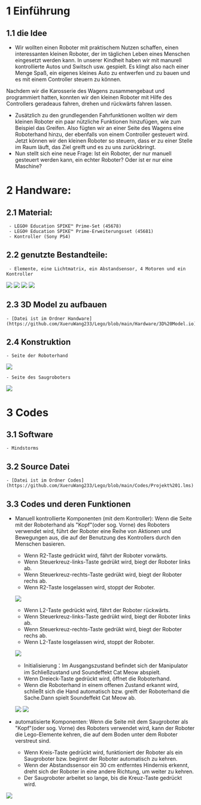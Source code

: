 # 1 Einführung
## 1.1 die Idee
- Wir wollten einen Roboter mit praktischem Nutzen schaffen, einen interessanten kleinen Roboter, der im täglichen Leben eines Menschen eingesetzt werden kann. In unserer Kindheit haben wir mit manurell kontrollierte Autos und Switsch usw. gespielt. Es klingt also nach einer Menge Spaß, ein eigenes kleines Auto zu entwerfen und zu bauen und es mit einem Controller steuern zu können.


Nachdem wir die Karosserie des Wagens zusammengebaut und programmiert hatten, konnten wir den kleinen Roboter mit Hilfe des Controllers geradeaus fahren, drehen und rückwärts fahren lassen.
- Zusätzlich zu den grundlegenden Fahrfunktionen wollten wir dem kleinen Roboter ein paar nützliche Funktionen hinzufügen, wie zum Beispiel das Greifen. Also fügten wir an einer Seite des Wagens eine Roboterhand hinzu, der ebenfalls von einem Controller gesteuert wird. Jetzt können wir den kleinen Roboter so steuern, dass er zu einer Stelle im Raum läuft, das Ziel greift und es zu uns zurückbringt.
- Nun stellt sich eine neue Frage: Ist ein Roboter, der nur manuell gesteuert werden kann, ein echter Roboter? Oder ist er nur eine Maschine?
# 2 Handware:
## 2.1 Material:
     - LEGO® Education SPIKE™ Prime-Set (45678)
     - LEGO® Education SPIKE™ Prime-Erweiterungsset (45681)
     - Kontroller (Sony PS4)
## 2.2 genutzte Bestandteile:
     - Elemente, eine Lichtmatrix, ein Abstandsensor, 4 Motoren und ein Kontroller
  
       
![](https://github.com/XueruWang233/Lego/blob/main/Hardware/Standteile%201.png)
![](https://github.com/XueruWang233/Lego/blob/main/Hardware/Standteile%202.png)
![](https://github.com/XueruWang233/Lego/blob/main/Hardware/Standteile%203.png)
![](https://github.com/XueruWang233/Lego/blob/main/Hardware/Kontrolle.JPG)

## 2.3 3D Model zu aufbauen
    - [Datei ist im Ordner Handware](https://github.com/XueruWang233/Lego/blob/main/Hardware/3D%20Model.io)
## 2.4 Konstruktion
    - Seite der Roboterhand

![](https://github.com/XueruWang233/Lego/blob/main/Hardware/Roboterhand%203.JPG)

    - Seite des Saugroboters

![](https://github.com/XueruWang233/Lego/blob/main/Hardware/Sauberroboter%203.JPG)

# 3 Codes
## 3.1 Software
    - Mindstorms
## 3.2 Source Datei
    - [Datei ist im Ordner Codes](https://github.com/XueruWang233/Lego/blob/main/Codes/Projekt%201.lms)
## 3.3 Codes und deren Funktionen
- Manuell kontrollierte Komponenten (mit dem Kontroller): Wenn die Seite mit der Roboterhand als "Kopf"(oder sog. Vorne) des Roboters verwendet wird, führt der Roboter eine Reihe von Aktionen und Bewegungen aus, die auf der Benutzung des Kontrollers durch den Menschen basieren.
    - Wenn R2-Taste gedrückt wird, fährt der Roboter vorwärts.
    - Wenn Steuerkreuz-links-Taste gedrükt wird, biegt der Roboter links ab.
    - Wenn Steuerkreuz-rechts-Taste gedrükt wird, biegt der Roboter rechs ab.
    - Wenn R2-Taste losgelassen wird, stoppt der Roboter.

  ![](https://github.com/XueruWang233/Lego/blob/main/Codes/Fahren(nach%20vorne)%20und%20Abbiegen.png)

    - Wenn L2-Taste gedrückt wird, fährt der Roboter rückwärts.
    - Wenn Steuerkreuz-links-Taste gedrükt wird, biegt der Roboter links ab.
    - Wenn Steuerkreuz-rechts-Taste gedrükt wird, biegt der Roboter rechs ab.
    - Wenn L2-Taste losgelassen wird, stoppt der Roboter.

  ![](https://github.com/XueruWang233/Lego/blob/main/Codes/Ru%CC%88ckfahren%20und%20Abbigen.png)

    - Initialisierung：Im Ausgangszustand befindet sich der Manipulator im Schließzustand und Soundeffekt Cat Meow abspielt.
    - Wenn Dreieck-Taste gedrückt wird, öffnet die Roboterhand.
    - Wenn die Roboterhand in einem offenen Zustand erkannt wird, schließt sich die Hand automatisch bzw. greift der Roboterhand die Sache.Dann spielt Soundeffekt Cat Meow ab.

  ![](https://github.com/XueruWang233/Lego/blob/main/Codes/Initialisierung(Verschluss)%20des%20Roboterhands.png)
  ![](https://github.com/XueruWang233/Lego/blob/main/Codes/Roboterhand%20kontrollieren.png)

- automatisierte Komponenten: Wenn die Seite mit dem Saugroboter als "Kopf"(oder sog. Vorne) des Roboters verwendet wird, kann der Roboter die Lego-Elemente kehren, die auf dem Boden unter dem Roboter verstreut sind.
    - Wenn Kreis-Taste gedrückt wird, funktioniert der Roboter als ein Saugroboter bzw. beginnt der Roboter automatisch zu kehren.
    - Wenn der Abstandssensor ein 30 cm entferntes Hindernis erkennt, dreht sich der Roboter in eine andere Richtung, um weiter zu kehren.
    - Der Saugroboter arbeitet so lange, bis die Kreuz-Taste gedrückt wird.

 ![](https://github.com/XueruWang233/Lego/blob/main/Codes/Programmierung_Sauberroboter.png)


